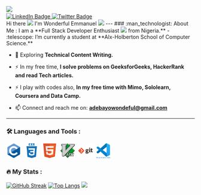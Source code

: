 <div id="header" align="LEFT">
  <img src="https://media.giphy.com/media/M9gbBd9nbDrOTu1Mqx/giphy.gif" width="100"/>
</div>  
<div id="badrges">
  <a href="linkedin.com/in/wonderful-adebayo-b7bbb6229">
    <img src="https://img.shields.io/badge/LinkedIn-blue?style=for-the-badge&logo=linkedin&logoColor=white" alt="LinkedIn Badge"/>
  </a>
  <a href="">
    <img src="https://img.shields.io/badge/Twitter-blue?style=for-the-badge&logo=twitter&logoColor=white" alt="Twitter Badge"/>
  </a>
</div>
Hi there
<img src="https://media.giphy.com/media/hvRJCLFzcasrR4ia7z/giphy.gif" width="30px"/> I'm Wonderful Emmanuel
</h1>
  <a href="https://www.github.com/Beardbreadman" target="_blank" rel="noreferrer"><img src="https://img.shields.io/github/followers/Beardbreadman?logo=github&style=for-the-badge&color=ec4899&labelColor=1c1917" /></a>
</div>
---
### :man_technologist: About Me : I am a **Full Stack Developer Enthusiast <img src="https://media.giphy.com/media/WUlplcMpOCEmTGBtBW/giphy.gif" width="30"> from Nigeria.**
- :telescope: I’m currently a student at **Alx-Holberton School of Computer Science.**

- :seedling: Exploring **Technical Content Writing.**

- :zap: In my free time, **I solve problems on GeeksforGeeks, HackerRank and read Tech articles.**
- :zap: I play with codes also, **In my free time with Mimo, Sololearn, Coursera and Data Camp.**

- :mailbox: Connect and reach me on: **adebayowondeful@gmail.com**
---
### :hammer_and_wrench: Languages and Tools :
<div>
  <img src="https://github.com/devicons/devicon/blob/master/icons/c/c-original.svg" title="C" alt="C width="40" height="40"/>&nbsp;
  <img src="https://github.com/devicons/devicon/blob/master/icons/css3/css3-plain-wordmark.svg"  title="CSS3" alt="CSS" width="40" height="40"/>&nbsp;
  <img src="https://github.com/devicons/devicon/blob/master/icons/html5/html5-original.svg" title="HTML5" alt="HTML" width="40" height="40"/>&nbsp;
  <img src="https://github.com/devicons/devicon/blob/master/icons/vim/vim-original.svg" title="Vim" alt="Vim" width="40" height="40"/>&nbsp;
  <img src="https://github.com/devicons/devicon/blob/master/icons/git/git-original-wordmark.svg" title="Git" **alt="Git" width="40" height="40"/>&nbsp;
  <img src="https://github.com/devicons/devicon/blob/master/icons/vscode/vscode-original-wordmark.svg" title="Vscode" alt="Vscode" width="40" height="40"/>&nbsp;
  
  ### :fire: My Stats :
[![GitHub Streak](http://github-readme-streak-stats.herokuapp.com?user=Beardbreadman&show_icons=true&theme=dark&background=000000)](https://git.io/streak-stats)
[![Top Langs](https://github-readme-stats.vercel.app/api/top-langs/?username=Beardbreadman&lang_count=8&layout=compact&theme=vision-friendly-dark)](https://github.com/Beardbreadman/github-readme-stats)
<a href="https://github.com/Beardbreadman/github-readme-stats">
  <img height="170px"  src="https://github-readme-stats.vercel.app/api?username=Beardbreadman&show_icons=true&theme=great-gatsby&layout=compact" />
</a>
